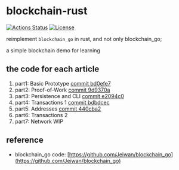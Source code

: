 # blockchain-rust

[![Actions Status](https://github.com/yunwei37/blockchain-demo/workflows/CI/badge.svg)](https://github.com/yunwei37/blockchain-demo/actions)
[![License](https://img.shields.io/badge/license-MIT-blue.svg)](LICENSE)

reimplement `blockchain_go` in rust, and not only blockchain_go;

a simple blockchain demo for learning

## the code for each article

1. part1: Basic Prototype [commit bd0efe7](https://github.com/yunwei37/blockchain-rust/tree/bd0efe7f4105a3daafd9311d3dd643482b63cb84)
2. part2: Proof-of-Work [commit 9d9370a](https://github.com/yunwei37/blockchain-rust/tree/9d9370aa22af34244659034918f2aad4a2cb96d2)
3. part3: Persistence and CLI [commit e2094c0](https://github.com/yunwei37/blockchain-rust/tree/e2094c0ef94fadc4e01030312a1ad890ec633d6f)
4. part4: Transactions 1 [commit bdbdcec](https://github.com/yunwei37/blockchain-rust/tree/bdbdcec8b79d5ff701d207f67a1b68849a35d865)
5. part5: Addresses [commit 440cba2](https://github.com/yunwei37/blockchain-rust/tree/440cba230cbd81957c3285b21c705a5708ed2b5b)
6. part6: Transactions 2 
7. part7: Network WIP

## reference

- blockchain_go code: [https://github.com/Jeiwan/blockchain_go](https://github.com/Jeiwan/blockchain_go)
